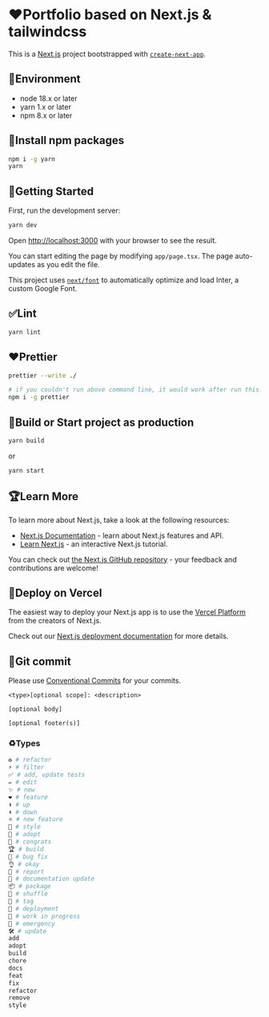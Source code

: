 # ❤️Portfolio based on Next.js & tailwindcss

This is a [Next.js](https://nextjs.org/) project bootstrapped with [`create-next-app`](https://github.com/vercel/next.js/tree/canary/packages/create-next-app).

## 📝Environment

- node 18.x or later
- yarn 1.x or later
- npm 8.x or later

## 🚧Install npm packages

```bash
npm i -g yarn
yarn
```

## 🌈Getting Started

First, run the development server:

```bash
yarn dev
```

Open [http://localhost:3000](http://localhost:3000) with your browser to see the result.

You can start editing the page by modifying `app/page.tsx`. The page auto-updates as you edit the file.

This project uses [`next/font`](https://nextjs.org/docs/basic-features/font-optimization) to automatically optimize and load Inter, a custom Google Font.

## ✅Lint

```bash
yarn lint
```

## ❤️Prettier

```bash
prettier --write ./
```

```bash
# if you couldn't run above command line, it would work after run this...
npm i -g prettier
```

## 🚀Build or Start project as production

```bash
yarn build
```

or

```bash
yarn start
```

## 🏆Learn More

To learn more about Next.js, take a look at the following resources:

- [Next.js Documentation](https://nextjs.org/docs) - learn about Next.js features and API.
- [Learn Next.js](https://nextjs.org/learn) - an interactive Next.js tutorial.

You can check out [the Next.js GitHub repository](https://github.com/vercel/next.js/) - your feedback and contributions are welcome!

## 🚀Deploy on Vercel

The easiest way to deploy your Next.js app is to use the [Vercel Platform](https://vercel.com/new?utm_medium=default-template&filter=next.js&utm_source=create-next-app&utm_campaign=create-next-app-readme) from the creators of Next.js.

Check out our [Next.js deployment documentation](https://nextjs.org/docs/deployment) for more details.

## 🐞Git commit

Please use [Conventional Commits](https://www.conventionalcommits.org/en/v1.0.0/) for your commits.

```commit
<type>[optional scope]: <description>

[optional body]

[optional footer(s)]
```

### ♻️Types

```bash
♻️ # refactor
⚡️ # filter
✅ # add, update tests
✏️ # edit
✨ # new
❤️ # feature
⬆️ # up
⬇️ # down
⭐️ # new feature
🌈 # style
🎁 # adopt
🎉 # congrats
🏆 # build
🐞 # bug fix
👌 # okay
📓 # report
📝 # documentation update
📦 # package
🔀 # shuffle
🔖 # tag
🚀 # deployment
🚧 # work in progress
🚨 # emergency
🛠️ # update
add
adopt
build
chore
docs
feat
fix
refactor
remove
style
```
